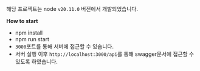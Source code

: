 해당 프로젝트는 node `v20.11.0` 버전에서 개발되었습니다.


**How to start**

- npm install
- npm run start
- `3000`포트를 통해 서버에 접근할 수 있습니다.
- 서버 실행 이후 `http://localhost:3000/api`를 통해 swagger문서에 접근할 수 있도록 하였습니다.

